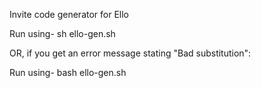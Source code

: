 Invite code generator for Ello

Run using-
sh ello-gen.sh

OR, if you get an error message stating "Bad substitution":

Run using-
bash ello-gen.sh
